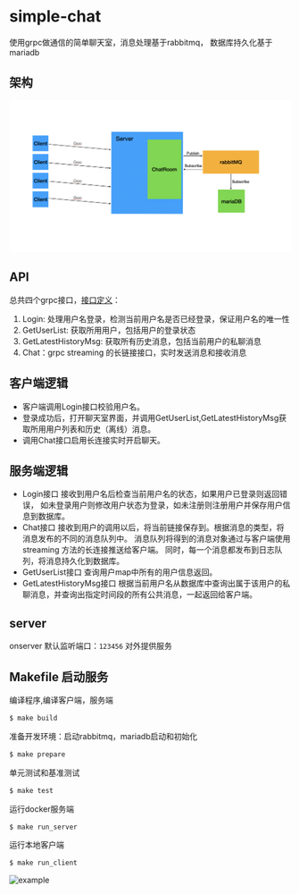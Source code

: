 # simple-chat
使用grpc做通信的简单聊天室，消息处理基于rabbitmq， 数据库持久化基于mariadb
## 架构
![frame](asserts/frame.png)
## API
总共四个grpc接口，[接口定义](message/message.proto)：
1. Login: 处理用户名登录，检测当前用户名是否已经登录，保证用户名的唯一性
2. GetUserList: 获取所用用户，包括用户的登录状态
3. GetLatestHistoryMsg: 获取所有历史消息，包括当前用户的私聊消息
4. Chat：grpc streaming 的长链接接口，实时发送消息和接收消息
## 客户端逻辑
+ 客户端调用Login接口校验用户名。
+ 登录成功后，打开聊天室界面，并调用GetUserList,GetLatestHistoryMsg获取所用用户列表和历史（离线）消息。
+ 调用Chat接口启用长连接实时开启聊天。
## 服务端逻辑
+ Login接口 接收到用户名后检查当前用户名的状态，如果用户已登录则返回错误，
如未登录用户则修改用户状态为登录，如未注册则注册用户并保存用户信息到数据库。
+ Chat接口  接收到用户的调用以后，将当前链接保存到。根据消息的类型，将消息发布的不同的消息队列中。
消息队列将得到的消息对象通过与客户端使用 streaming 方法的长连接推送给客户端。
同时，每一个消息都发布到日志队列，将消息持久化到数据库。
+ GetUserList接口 查询用户map中所有的用户信息返回。
+ GetLatestHistoryMsg接口 根据当前用户名从数据库中查询出属于该用户的私聊消息，并查询出指定时间段的所有公共消息，一起返回给客户端。
## server
onserver 默认监听端口：`123456` 对外提供服务
## Makefile 启动服务
编译程序,编译客户端，服务端
```bash
$ make build
```
准备开发环境：启动rabbitmq，mariadb启动和初始化
```bash
$ make prepare
```
单元测试和基准测试
```bash
$ make test
```
运行docker服务端
```bash
$ make run_server
```
运行本地客户端
```bash
$ make run_client
```
![example](asserts/example.gif)